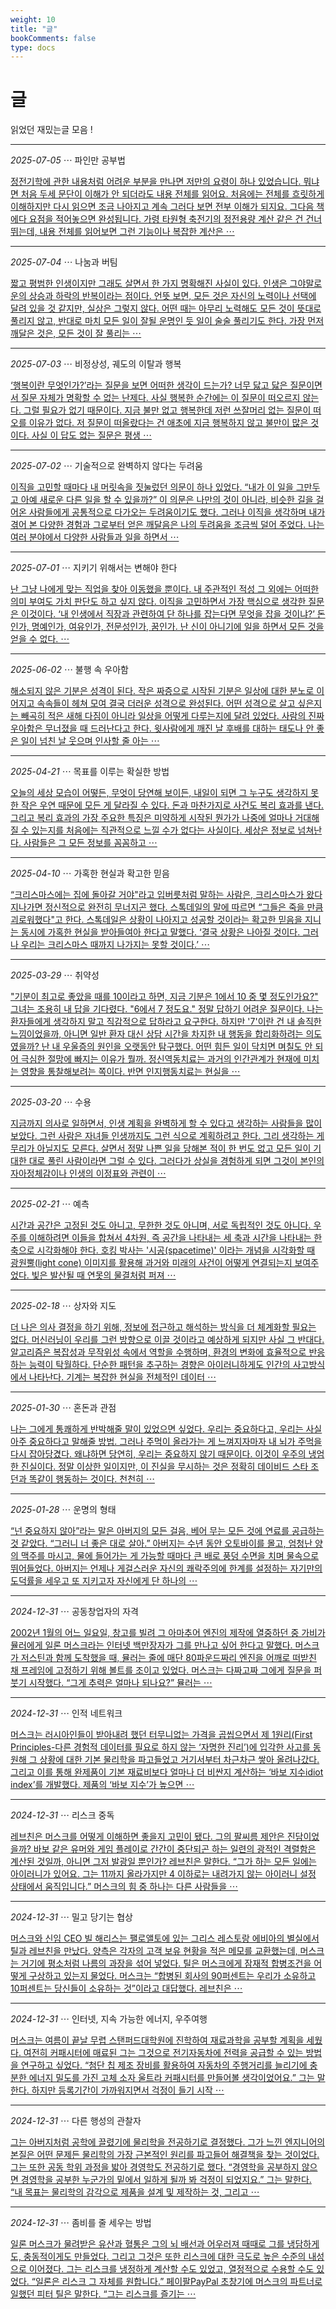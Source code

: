 ```yaml
---
weight: 10
title: "글"
bookComments: false
type: docs
---
```


# 글

읽었던 재밌는글 모음 !

---

*2025-07-05* ⋯ 파인만 공부법

[정전기학에 관한 내용처럼 어려운 부분을 만나면 저만의 요령이 하나 있었습니다. 뭐냐면 처음 두세 문단이 이해가 안 되더라도 내용 전체를 읽어요. 처음에는 전체를 흐릿하게 이해하지만 다시 읽으면 조금 나아지고 계속 그러다 보면 전부 이해가 되지요. 그다음 책에다 요점을 적어놓으면 완성됩니다. 가령 타원형 축전기의 정전용량 계산 같은 건 건너뛰는데, 내용 전체를 읽어보면 그런 기능이나 복잡한 계산은 ⋯](https://yshghid.github.io/docs/hobby/book/book48/)

---

*2025-07-04* ⋯ 나눔과 버팀

[짧고 평범한 인생이지만 그래도 살면서 한 가지 명확해진 사실이 있다. 인생은 그야말로 운의 상승과 하락의 반복이라는 점이다. 언뜻 보면, 모든 것은 자신의 노력이나 선택에 달려 있을 것 같지만, 실상은 그렇지 않다. 어떤 때는 아무리 노력해도 모든 것이 뜻대로 풀리지 않고, 반대로 마치 모든 일이 잘될 운명인 듯 일이 술술 풀리기도 한다. 가장 먼저 깨달은 것은, 모든 것이 잘 풀리는 ⋯](https://yshghid.github.io/docs/hobby/book/book46/)

---

*2025-07-03* ⋯ 비정상성, 궤도의 이탈과 행복

[‘행복이란 무엇인가?’라는 질문을 보면 어떠한 생각이 드는가? 너무 닳고 닳은 질문이면서 질문 자체가 명확할 수 없는 난제다. 사실 행복한 순간에는 이 질문이 떠오르지 않는다. 그럴 필요가 없기 때문이다. 지금 불만 없고 행복한데 저런 쓰잘머리 없는 질문이 떠오를 이유가 없다. 저 질문이 떠올랐다는 건 애초에 지금 행복하지 않고 불만이 많은 것이다. 사실 이 답도 없는 질문은 평생 ⋯](https://yshghid.github.io/docs/hobby/book/book45/)

---

*2025-07-02* ⋯ 기술적으로 완벽하지 않다는 두려움

[이직을 고민할 때마다 내 머릿속을 짓눌렀던 의문이 하나 있었다. “내가 이 일을 그만두고 아예 새로운 다른 일을 할 수 있을까?” 이 의문은 나만의 것이 아니라, 비슷한 길을 걸어온 사람들에게 공통적으로 다가오는 두려움이기도 했다. 그러나 이직을 생각하며 내가 겪어 본 다양한 경험과 그로부터 얻은 깨달음은 나의 두려움을 조금씩 덜어 주었다. 나는 여러 분야에서 다양한 사람들과 일을 하면서 ⋯](https://yshghid.github.io/docs/hobby/book/book44/)

---

*2025-07-01* ⋯ 지키기 위해서는 변해야 한다

[난 그냥 나에게 맞는 직업을 찾아 이동했을 뿐이다. 내 주관적인 적성 그 외에는 어떠한 의미 부여도 가치 판단도 하고 싶지 않다. 이직을 고민하면서 가장 핵심으로 생각한 질문은 이것이다. ‘내 인생에서 직장과 관련하여 단 하나를 잡는다면 무엇을 잡을 것이냐?’ 돈인가, 명예인가, 여유인가, 전문성인가, 꿈인가. 난 신이 아니기에 일을 하면서 모든 것을 얻을 수 없다. ⋯](https://yshghid.github.io/docs/hobby/book/book42/)

---

*2025-06-02* ⋯ 불행 속 우아함

[해소되지 않은 기분은 성격이 된다. 작은 짜증으로 시작된 기분은 일상에 대한 분노로 이어지고 속속들이 헤쳐 모여 결국 더러운 성격으로 완성된다. 어떤 성격으로 살고 싶은지는 빼곡히 적은 새해 다짐이 아니라 일상을 어떻게 다루는지에 달려 있었다. 사람의 진짜 우아함은 무너졌을 때 드러난다고 한다. 윗사람에게 깨진 날 후배를 대하는 태도나 안 좋은 일이 넘친 날 웃으며 인사할 줄 아는 ⋯](https://yshghid.github.io/docs/hobby/book/book39/)

---

*2025-04-21* ⋯ 목표를 이루는 확실한 방법

[오늘의 세상 모습이 어떻든, 무엇이 당연해 보이든, 내일이 되면 그 누구도 생각하지 못한 작은 우연 때문에 모든 게 달라질 수 있다. 돈과 마찬가지로 사건도 복리 효과를 낸다. 그리고 복리 효과의 가장 주요한 특징은 미약하게 시작된 뭔가가 나중에 얼마나 거대해질 수 있는지를 처음에는 직관적으로 느낄 수가 없다는 사실이다. 세상은 정보로 넘쳐난다. 사람들은 그 모든 정보를 꼼꼼하고 ⋯](https://yshghid.github.io/docs/hobby/book/book15/)

---

*2025-04-10* ⋯ 가혹한 현실과 확고한 믿음

[“크리스마스에는 집에 돌아갈 거야"라고 입버릇처럼 말하는 사람은, 크리스마스가 왔다 지나가면 정신적으로 완전히 무너지곤 했다. 스톡데일의 말에 따르면 “그들은 죽을 만큼 괴로워했다"고 한다. 스톡데일은 상황이 나아지고 성공할 것이라는 확고한 믿음을 지니는 동시에 가혹한 현실을 받아들여아 한다고 말했다. ‘결국 상황은 나아질 것이다. 그러나 우리는 크리스마스 때까지 나가지는 못할 것이다.’ ⋯](https://yshghid.github.io/docs/hobby/book/book16)


---

*2025-03-29* ⋯ 취약성

["기분이 최고로 좋았을 때를 10이라고 하면, 지금 기분은 1에서 10 중 몇 정도인가요?" 그녀는 조용히 내 답을 기다렸다. "6에서 7 정도요." 정말 답하기 어려운 질문이다. 나는 환자들에게 생각하지 말고 직감적으로 답하라고 요구한다. 하지만 '7'이란 건 내 솔직한 느낌이었을까, 아니면 일반 환자 대신 상담 시간을 차지한 내 행동을 합리화하려는 의도였을까? 난 내 우울증의 원인을 오랫동안 탐구했다. 어떤 힘든 일이 닥치면 며칠도 안 되어 극심한 절망에 빠지는 이유가 뭘까. 정신역동치료는 과거의 인간관계가 현재에 미치는 영향을 통찰해보려는 쪽이다. 반면 인지행동치료는 현실을 ⋯](https://yshghid.github.io/docs/hobby/book/book20)

---

*2025-03-20* ⋯ 수용

[지금까지 의사로 일하면서, 인생 계획을 완벽하게 할 수 있다고 생각하는 사람들을 많이 보았다. 그런 사람은 자녀들 인생까지도 그런 식으로 계획하려고 한다. 그리 생각하는 게 무리가 아닐지도 모른다. 살면서 정말 나쁜 일을 당해본 적이 한 번도 없고 모든 일이 기대한 대로 풀린 사람이라면 그럴 수 있다. 그러다가 상실을 경험하게 되면 그것이 본인의 자아정체감이나 인생의 이정표와 관련이 ⋯](https://yshghid.github.io/docs/hobby/book/book19)

---

*2025-02-21* ⋯ 예측

[시간과 공간은 고정된 것도 아니고, 무한한 것도 아니며, 서로 독립적인 것도 아니다. 우주를 이해하려면 이들을 합쳐서 4차원, 즉 공간을 나타내는 세 축과 시간을 나타내는 한 축으로 시각화해야 한다.  호킹 박사는 '시공(spacetime)' 이라는 개념을 시각화할 때 광원뿔(light cone) 이미지를 활용해 과거와 미래의 사건이 어떻게 연결되는지 보여주었다. 빛은 발산될 때 연못의 물결처럼 퍼져 ⋯](https://yshghid.github.io/docs/hobby/book/book22/)

---

*2025-02-18* ⋯ 상자와 지도

[더 나은 의사 결정을 하기 위해, 정보에 접근하고 해석하는 방식을 더 체계화할 필요는 없다. 머신러닝이 우리를 그런 방향으로 이끌 것이라고 예상하게 되지만 사실 그 반대다. 알고리즘은 복잡성과 무작위성 속에서 역할을 수행하며, 환경의 변화에 효율적으로 반응하는 능력이 탁월하다. 단순한 패턴을 추구하는 경향은 아이러니하게도 인간의 사고방식에서 나타난다. 기계는 복잡한 현실을 전체적인 데이터 ⋯](https://yshghid.github.io/docs/hobby/book/book21/)

---

*2025-01-30* ⋯ 혼돈과 관점

[나는 그에게 통쾌하게 반박해줄 말이 있었으면 싶었다. 우리는 중요하다고, 우리는 사실 아주 중요하다고 말해줄 방법. 그러나 주먹이 올라가는 게 느껴지자마자 내 뇌가 주먹을 다시 잡아당겼다. 왜냐하면 당연히, 우리는 중요하지 않기 때문이다. 이것이 우주의 냉엄한 진실이다. 정말 이상한 일이지만, 이 진실을 무시하는 것은 정확히 데이비드 스타 조던과 똑같이 행동하는 것이다. 천천히 ⋯](https://yshghid.github.io/docs/hobby/book/book29/)

---

*2025-01-28* ⋯ 운명의 형태

[“넌 중요하지 않아”라는 말은 아버지의 모든 걸음, 베어 무는 모든 것에 연료를 공급하는 것 같았다. “그러니 너 좋은 대로 살아.” 아버지는 수년 동안 오토바이를 몰고, 엄청난 양의 맥주를 마시고, 물에 들어가는 게 가능할 때마다 큰 배로 풍덩 수면을 치며 물속으로 뛰어들었다. 아버지는 언제나 게걸스러운 자신의 쾌락주의에 한계를 설정하는 자기만의 도덕률을 세우고 또 지키고자 자신에게 단 하나의 ⋯](https://yshghid.github.io/docs/hobby/book/book27/)

---

*2024-12-31* ⋯ 공동창업자의 자격

[2002년 1월의 어느 일요일, 창고를 빌려 그 아마추어 엔진의 제작에 열중하던 중 가비가 뮬러에게 일론 머스크라는 인터넷 백만장자가 그를 만나고 싶어 한다고 말했다. 머스크가 저스틴과 함께 도착했을 때, 뮬러는 줄에 매단 80파운드짜리 엔진을 어깨로 떠받친 채 프레임에 고정하기 위해 볼트를 조이고 있었다. 머스크는 다짜고짜 그에게 질문을 퍼붓기 시작했다. “그게 추력은 얼마나 되나요?” 뮬러는 ⋯](https://yshghid.github.io/docs/hobby/book/book36/)

---

*2024-12-31* ⋯ 인적 네트워크

[머스크는 러시아인들이 받아내려 했던 터무니없는 가격을 곱씹으면서 제 1원리(First Principles-다른 경험적 데이터를 필요로 하지 않는 ‘자명한 진리’)에 입각한 사고를 동원해 그 상황에 대한 기본 물리학을 파고들었고 거기서부터 차근차근 쌓아 올려나갔다. 그리고 이를 통해 완제품이 기본 재료비보다 얼마나 더 비싼지 계산하는 ‘바보 지수idiot index’를 개발했다. 제품의 ‘바보 지수’가 높으면 ⋯](https://yshghid.github.io/docs/hobby/book/book35/)

---

*2024-12-31* ⋯ 리스크 중독

[레브친은 머스크를 어떻게 이해하면 좋을지 고민이 됐다. 그의 팔씨름 제안은 진담이었을까? 바보 같은 유머와 게임 플레이로 간간이 중단되곤 하는 일련의 광적인 격렬함은 계산된 것일까, 아니면 그저 발광일 뿐인가? 레브친은 말한다. “그가 하는 모든 일에는 아이러니가 있어요. 그는 11까지 올라가지만 4 이하로는 내려가지 않는 아이러니 설정 상태에서 움직입니다.” 머스크의 힘 중 하나는 다른 사람들을 ⋯](https://yshghid.github.io/docs/hobby/book/book34/)

---

*2024-12-31* ⋯ 밀고 당기는 협상

[머스크와 신임 CEO 빌 해리스는 팰로앨토에 있는 그리스 레스토랑 에비아의 별실에서 틸과 레브친을 만났다. 양측은 각자의 고객 보유 현황을 적은 메모를 교환했는데, 머스크는 거기에 평소처럼 나름의 과장을 섞어 넣었다. 틸은 머스크에게 잠재적 합병조건을 어떻게 구상하고 있는지 물었다. 머스크는 “합병된 회사의 90퍼센트는 우리가 소유하고 10퍼센트는 당신들이 소유하는 것”이라고 대답했다. 레브친은 ⋯](https://yshghid.github.io/docs/hobby/book/book33/)

---

*2024-12-31* ⋯ 인터넷, 지속 가능한 에너지, 우주여행

[머스크는 여름이 끝날 무렵 스탠퍼드대학원에 진학하여 재료과학을 공부할 계획을 세웠다. 여전히 커패시터에 매료된 그는 그것으로 전기자동차에 전력을 공급할 수 있는 방법을 연구하고 싶었다. “첨단 칩 제조 장비를 활용하여 자동차의 주행거리를 늘리기에 충분한 에너지 밀도를 가진 고체 소자 울트라 커패시터를 만들어볼 생각이었어요.” 그는 말한다. 하지만 등록기간이 가까워지면서 걱정이 들기 시작 ⋯](https://yshghid.github.io/docs/hobby/book/book32/)

---

*2024-12-31* ⋯ 다른 행성의 관찰자

[그는 아버지처럼 공학에 끌렸기에 물리학을 전공하기로 결정했다. 그가 느낀 엔지니어의 본질은 어떤 문제든 물리학의 가장 근본적인 원리를 파고들어 해결책을 찾는 것이었다. 그는 또한 공동 학위 과정을 밟아 경영학도 전공하기로 했다. “경영학을 공부하지 않으면 경영학을 공부한 누군가의 밑에서 일하게 될까 봐 걱정이 되었지요.” 그는 말한다. “내 목표는 물리학의 감각으로 제품을 설계 및 제작하는 것, 그리고 ⋯](https://yshghid.github.io/docs/hobby/book/book31/)

---

*2024-12-31* ⋯ 좀비를 줄 세우는 방법

[일론 머스크가 물려받은 유산과 혈통은 그의 뇌 배선과 어우러져 때때로 그를 냉담하게도, 충동적이게도 만들었다. 그리고 그것은 또한 리스크에 대한 극도로 높은 수준의 내성으로 이어졌다. 그는 리스크를 냉정하게 계산할 수도 있었고, 열정적으로 수용할 수도 있었다. “일론은 리스크 그 자체를 원합니다.” 페이팔PayPal 초창기에 머스크의 파트너로 일했던 피터 틸은 말한다. “그는 리스크를 즐기는 ⋯](https://yshghid.github.io/docs/hobby/book/book30/)




#
